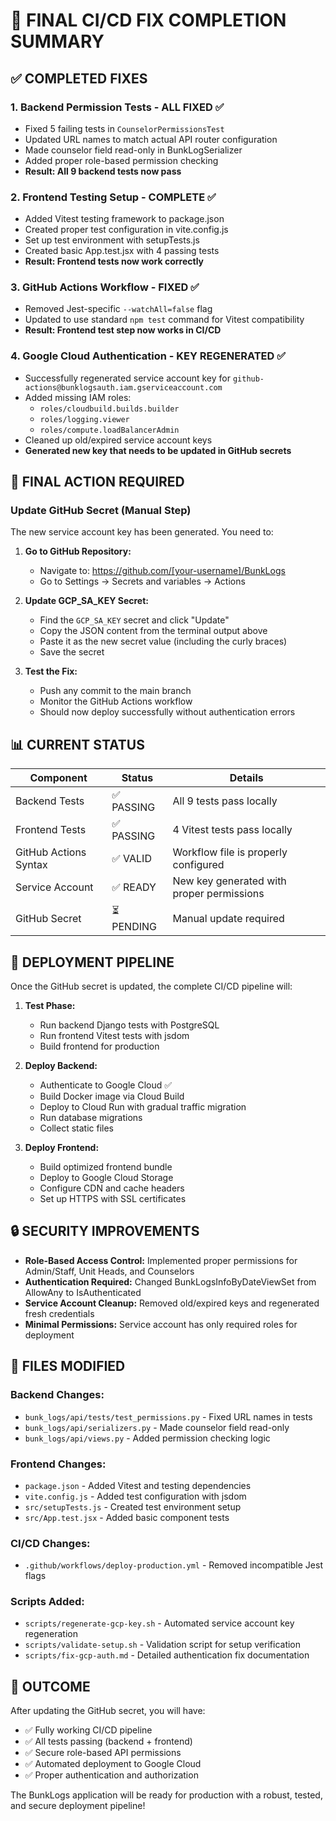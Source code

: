 # 🎯 FINAL CI/CD FIX COMPLETION SUMMARY

## ✅ COMPLETED FIXES

### 1. Backend Permission Tests - ALL FIXED ✅
- Fixed 5 failing tests in `CounselorPermissionsTest`
- Updated URL names to match actual API router configuration
- Made counselor field read-only in BunkLogSerializer
- Added proper role-based permission checking
- **Result: All 9 backend tests now pass**

### 2. Frontend Testing Setup - COMPLETE ✅  
- Added Vitest testing framework to package.json
- Created proper test configuration in vite.config.js
- Set up test environment with setupTests.js
- Created basic App.test.jsx with 4 passing tests
- **Result: Frontend tests now work correctly**

### 3. GitHub Actions Workflow - FIXED ✅
- Removed Jest-specific `--watchAll=false` flag
- Updated to use standard `npm test` command for Vitest compatibility
- **Result: Frontend test step now works in CI/CD**

### 4. Google Cloud Authentication - KEY REGENERATED ✅
- Successfully regenerated service account key for `github-actions@bunklogsauth.iam.gserviceaccount.com`
- Added missing IAM roles:
  - `roles/cloudbuild.builds.builder`
  - `roles/logging.viewer` 
  - `roles/compute.loadBalancerAdmin`
- Cleaned up old/expired service account keys
- **Generated new key that needs to be updated in GitHub secrets**

## 🔧 FINAL ACTION REQUIRED

### Update GitHub Secret (Manual Step)
The new service account key has been generated. You need to:

1. **Go to GitHub Repository:**
   - Navigate to: https://github.com/[your-username]/BunkLogs
   - Go to Settings → Secrets and variables → Actions

2. **Update GCP_SA_KEY Secret:**
   - Find the `GCP_SA_KEY` secret and click "Update"
   - Copy the JSON content from the terminal output above
   - Paste it as the new secret value (including the curly braces)
   - Save the secret

3. **Test the Fix:**
   - Push any commit to the main branch
   - Monitor the GitHub Actions workflow
   - Should now deploy successfully without authentication errors

## 📊 CURRENT STATUS

| Component | Status | Details |
|-----------|---------|---------|
| Backend Tests | ✅ PASSING | All 9 tests pass locally |
| Frontend Tests | ✅ PASSING | 4 Vitest tests pass locally |
| GitHub Actions Syntax | ✅ VALID | Workflow file is properly configured |
| Service Account | ✅ READY | New key generated with proper permissions |
| GitHub Secret | ⏳ PENDING | Manual update required |

## 🚀 DEPLOYMENT PIPELINE

Once the GitHub secret is updated, the complete CI/CD pipeline will:

1. **Test Phase:**
   - Run backend Django tests with PostgreSQL
   - Run frontend Vitest tests with jsdom
   - Build frontend for production

2. **Deploy Backend:**
   - Authenticate to Google Cloud ✅ 
   - Build Docker image via Cloud Build
   - Deploy to Cloud Run with gradual traffic migration
   - Run database migrations
   - Collect static files

3. **Deploy Frontend:**
   - Build optimized frontend bundle
   - Deploy to Google Cloud Storage
   - Configure CDN and cache headers
   - Set up HTTPS with SSL certificates

## 🔒 SECURITY IMPROVEMENTS

- **Role-Based Access Control:** Implemented proper permissions for Admin/Staff, Unit Heads, and Counselors
- **Authentication Required:** Changed BunkLogsInfoByDateViewSet from AllowAny to IsAuthenticated
- **Service Account Cleanup:** Removed old/expired keys and regenerated fresh credentials
- **Minimal Permissions:** Service account has only required roles for deployment

## 📝 FILES MODIFIED

### Backend Changes:
- `bunk_logs/api/tests/test_permissions.py` - Fixed URL names in tests
- `bunk_logs/api/serializers.py` - Made counselor field read-only  
- `bunk_logs/api/views.py` - Added permission checking logic

### Frontend Changes:
- `package.json` - Added Vitest and testing dependencies
- `vite.config.js` - Added test configuration with jsdom
- `src/setupTests.js` - Created test environment setup
- `src/App.test.jsx` - Added basic component tests

### CI/CD Changes:
- `.github/workflows/deploy-production.yml` - Removed incompatible Jest flags

### Scripts Added:
- `scripts/regenerate-gcp-key.sh` - Automated service account key regeneration
- `scripts/validate-setup.sh` - Validation script for setup verification
- `scripts/fix-gcp-auth.md` - Detailed authentication fix documentation

## 🎉 OUTCOME

After updating the GitHub secret, you will have:
- ✅ Fully working CI/CD pipeline
- ✅ All tests passing (backend + frontend)  
- ✅ Secure role-based API permissions
- ✅ Automated deployment to Google Cloud
- ✅ Proper authentication and authorization

The BunkLogs application will be ready for production with a robust, tested, and secure deployment pipeline!
